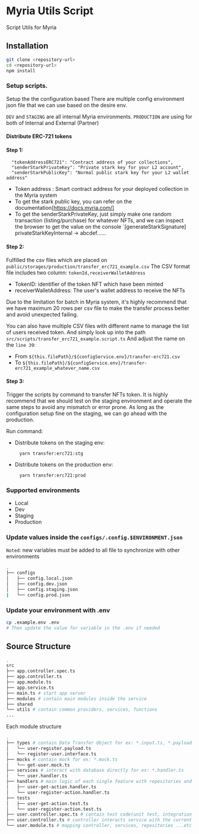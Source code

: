 # Myria Utils Script

Script Utils for Myria

## Installation

```bash
git clone <repository-url>
cd <repository-url>
npm install
```

### Setup scripts.
Setup the the configuration based 
There are multiple config environment json file that we can use based on the desire env.

`DEV` and `STAGING` are all internal Myria environments.
`PRODUCTION` are using for both of Internal and External (Partner)

#### Distribute ERC-721 tokens

#### Step 1:

```
  "tokenAddressERC721": "Contract address of your collections",
  "senderStarkPrivateKey": "Private stark key for your L2 account",
  "senderStarkPublicKey": "Normal public stark key for your L2 wallet address"
```
+ Token address : Smart contract address for your deployed collection in the Myria system
+ To get the stark public key, you can refer on the documentation[https://docs.myria.com/]
+ To get the senderStarkPrivateKey, just simply make one random transaction (listing/purchase) for whatever NFTs, and we can inspect the browser to get the value on the console 
`[generateStarkSignature] privateStarkKeyInternal -> abcdef......

#### Step 2:
Fulfilled the csv files which are placed on `public/storages/production/transfer_erc721_example.csv`
The CSV format file includes two column: `tokenId,receiverWalletAddress`
+ TokenID: identifier of the token NFT which have been minted
+ receiverWalletAddress: The user's wallet address to receive the NFTs

Due to the limitation for batch in Myria system, it's highly recommend that we have maximum 20 rows per csv file to make the transfer process better and avoid unexpected failing.

You can also have multiple CSV files with different name to manage the list of users received token.
And simply look up into the path `src/scripts/transfer_erc721_example.script.ts`
And adjust the name on the `line 39`:
+ From `${this.filePath}/${configService.env}/transfer-erc721.csv`
+ To `${this.filePath}/${configService.env}/transfer-erc721_example_whatever_name.csv`

#### Step 3:

Trigger the scripts by command to transfer NFTs token.
It is highly recommend that we should test on the staging environment and operate the same steps to avoid any mismatch or error prone. As long as the configuration setup fine on the staging, we can go ahead with the production.

Run command:
+ Distribute tokens on the staging env:

```
     yarn transfer:erc721:stg
```

+ Distribute tokens on the production env:

```
     yarn transfer:erc721:prod
```

### Supported environments

- Local
- Dev
- Staging
- Production



### Update values inside the `configs/.config.$ENVIRONMENT.json`

`Noted`: new variables must be added to all file to synchronize with other environments

```bash
.
├── configs
│   ├── config.local.json
│   ├── config.dev.json
│   ├── config.staging.json
|   └── config.prod.json
```

### Update your environment with .env

```bash
cp .example.env .env
# Then update the value for variable in the .env if needed
```


## Source Structure

```bash
.
src
├── app.controller.spec.ts
├── app.controller.ts
├── app.module.ts
├── app.service.ts
├── main.ts # start app server
├── modules # contain main modules inside the service
├── shared
└── utils # contain common providers, services, functions
...
```

Each module structure

```bash
.
├── types # contain Data Transfer Object for ex: *.input.ts, *.payload.ts, *.enum.ts
│   └── user-register.payload.ts
│   └── register-user.interface.ts
├── mocks # contain mock for ex: *.mock.ts
│   └── get-user.mock.ts
├── services # interact with database directly for ex: *.handler.ts
│   └── user.handler.ts
├── handlers # main logic of each single feature with repositories and controller
│   ├── user-get-action.handler.ts
│   └── user-register-action.handler.ts
├── tests
│   ├── user-get-action.test.ts
│   └── user-register-action.test.ts
├── user.controller.spec.ts # contain test code(unit test, integration test)
├── user.controller.ts # controller interacts service with the current request
└── user.module.ts # mapping controller, services, repositories ...etc
```
